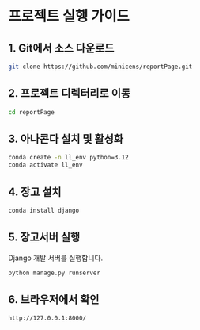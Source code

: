 # 프로젝트 실행 가이드

## 1. Git에서 소스 다운로드
```bash
git clone https://github.com/minicens/reportPage.git
```

## 2. 프로젝트 디렉터리로 이동
```bash
cd reportPage
```

## 3. 아나콘다 설치 및 활성화
```bash
conda create -n ll_env python=3.12
conda activate ll_env
```
## 4. 장고 설치
```bash
conda install django
```

## 5. 장고서버 실행
Django 개발 서버를 실행합니다.
```bash
python manage.py runserver
```

## 6. 브라우저에서 확인
```
http://127.0.0.1:8000/
```
